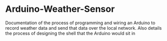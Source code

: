 # Arduino-Weather-Sensor
Documentation of the process of programming and wiring an Arduino to record weather data and send that data over the local network. Also details the process of designing the shell that the Arduino would sit in
